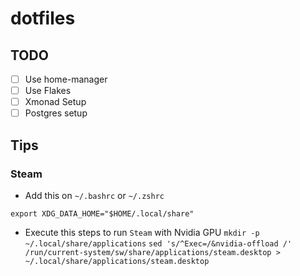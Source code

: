 # dotfiles

## TODO
- [ ] Use home-manager
- [ ] Use Flakes
- [ ] Xmonad Setup
- [ ] Postgres setup

## Tips

### Steam
- Add this on `~/.bashrc` or `~/.zshrc`

`export XDG_DATA_HOME="$HOME/.local/share"`

- Execute this steps to run `Steam` with Nvidia GPU
`mkdir -p ~/.local/share/applications`
`sed 's/^Exec=/&nvidia-offload /' /run/current-system/sw/share/applications/steam.desktop > ~/.local/share/applications/steam.desktop`


